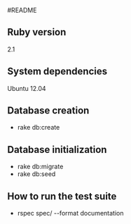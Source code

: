 #README

## Ruby version
  2.1

## System dependencies
  Ubuntu 12.04


## Database creation
- rake db:create

## Database initialization
- rake db:migrate
-  rake db:seed

## How to run the test suite
- rspec spec/ --format documentation





